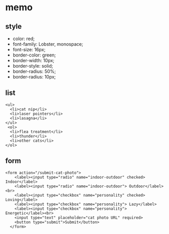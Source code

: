 # memo

## style
- color: red;
- font-family: Lobster, monospace;
- font-size: 16px;
- border-color: green;
- border-width: 10px;
- border-style: solid;
- border-radius: 50%;
- border-radius: 10px;

## list
    <ul>
      <li>cat nip</li>
      <li>laser pointers</li>
      <li>lasagna</li>
    </ul>
     <ol>
      <li>flea treatment</li>
      <li>thunder</li>
      <li>other cats</li>
    </ol>

## form
```
<form action="/submit-cat-photo">
    <label><input type="radio" name="indoor-outdoor" checked> Indoor</label>
    <label><input type="radio" name="indoor-outdoor"> Outdoor</label><br>
    <label><input type="checkbox" name="personality" checked> Loving</label>
    <label><input type="checkbox" name="personality"> Lazy</label>
    <label><input type="checkbox" name="personality"> Energetic</label><br>
    <input type="text" placeholder="cat photo URL" required>
    <button type="submit">Submit</button>
  </form>
```
